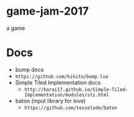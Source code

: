 # game-jam-2017
a game

# Docs #
- bump docs
- `https://github.com/kikito/bump.lua`
- Simple Tiled Implementation docs
    - `http://karai17.github.io/Simple-Tiled-Implementation/modules/sti.html`
- baton (input library for love)
    - `https://github.com/tesselode/baton`
